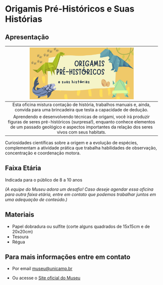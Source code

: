 # Origamis Pré-Históricos e Suas Histórias

## Apresentação

|<img src="preh.png" width="70%" height="70%"> |
|:-------------:|
|Esta oficina mistura contação de história, trabalhos manuais e, ainda, convida para uma brincadeira que testa a capacidade de dedução. 
Aprendendo e desenvolvendo técnicas de origami, você irá produzir figuras de seres pré-históricos (surpresa!), enquanto conhece elementos de um passado geológico e aspectos importantes da relação dos seres vivos com seus habitats.|
Curiosidades científicas sobre a origem e a evolução de espécies, complementam a atividade prática que trabalha habilidades de observação, concentração e coordenação motora.

## Faixa Etária
Indicada para o público de 8 a 10 anos

*(A equipe do Museu adora um desafio! Caso deseje agendar essa oficina para outra faixa etária, entre em contato que podemos trabalhar juntos em uma adequação de conteúdo.)*


## Materiais

* Papel dobradura ou sulfite (corte alguns quadrados de 15x15cm e de 20x20cm) 
* Tesoura
* Régua


## Para mais informações entre em contato

* Por email museu@unicamp.br

* Ou acesse o [Site oficial do Museu](https://www.mc.unicamp.br/visite)

